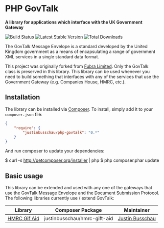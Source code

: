 # PHP GovTalk

**A library for applications which interface with the UK Government Gateway**

[![Build Status](https://travis-ci.org/JustinBusschau/php-govtalk.png?branch=master)](https://travis-ci.org/JustinBusschau/php-govtalk)
[![Latest Stable Version](https://poser.pugx.org/justinbusschau/php-govtalk/version.png)](https://packagist.org/packages/justinbusschau/php-govtalk)
[![Total Downloads](https://poser.pugx.org/justinbusschau/php-govtalk/d/total.png)](https://packagist.org/packages/justinbusschau/php-govtalk)

The GovTalk Message Envelope is a standard developed by the United Kingdom government as a means of encapsulating
a range of government XML services in a single standard data format.

This project was originally forked from [Fubra Limited](https://github.com/fubralimited/php-govtalk). Only the GovTalk
class is preserved in this library. This library can be used whenever you need to build something that interfaces with any
of the services that use the Government Gateway (e.g. Companies House, HMRC, etc.).

## Installation

The library can be installed via [Composer](http://getcomposer.org/). To install, simply add
it to your `composer.json` file:

```json
{
    "require": {
        "justinbusschau/php-govtalk": "0.*"
    }
}
```

And run composer to update your dependencies:

$ curl -s http://getcomposer.org/installer | php
$ php composer.phar update


## Basic usage

This library can be extended and used with any one of the gateways that use the GovTalk Message Envelope and the
Document Submission Protocol. The following libraries currently use / extend GovTalk:

Library | Composer Package | Maintainer
--- | --- | ---
[HMRC Gif Aid](https://github.com/justinbusschau/hmrc-gift-aid) | justinbusschau/hmrc-gift-aid | [Justin Busschau](https://github.com/justinbusschau)